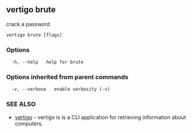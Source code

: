 ## vertigo brute

crack a password

```
vertigo brute [flags]
```

### Options

```
  -h, --help   help for brute
```

### Options inherited from parent commands

```
  -v, --verbose   enable verbosity (-v)
```

### SEE ALSO

* [vertigo](vertigo.md) - vertigo is is a CLI application for retrieving information about computers.

